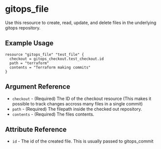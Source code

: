 # <resource name> gitops_file

Use this resource to create, read, update, and delete files in the underlying gitops repository.

## Example Usage

```hcl
resource "gitops_file" "test_file" {
  checkout = gitops_checkout.test_checkout.id
  path = "terraform"
  contents = "Terraform making commits"
}
```

## Argument Reference

* `checkout` - (Required) The ID of the checkout resource (This makes it possible to track changes accross many files in a single commit)
* `path` - (Required) The filepath inside the checked out repository.
* `contents` - (Required) The files contents.

## Attribute Reference

* `id` - The id of the created file. This is usually passed to gitops_commit